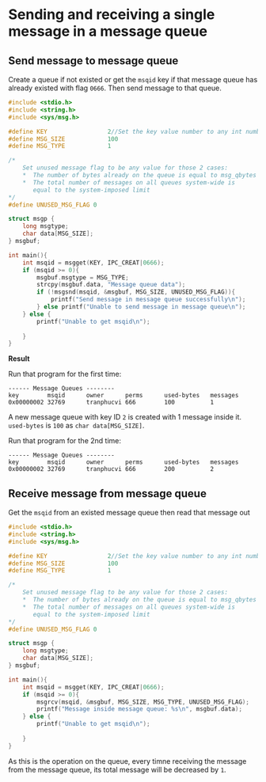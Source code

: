 # Sending and receiving a single message in a message queue

## Send message to message queue

Create a queue if not existed or get the ``msqid`` key if that message queue has already existed with flag ``0666``.
Then send message to that queue.

```c
#include <stdio.h>
#include <string.h>
#include <sys/msg.h>

#define KEY                 2//Set the key value number to any int number when creating
#define MSG_SIZE            100
#define MSG_TYPE            1

/*
    Set unused message flag to be any value for those 2 cases:
    *  The number of bytes already on the queue is equal to msg_qbytes
    *  The total number of messages on all queues system-wide is 
       equal to the system-imposed limit
*/
#define UNUSED_MSG_FLAG 0

struct msgp {
    long msgtype;
    char data[MSG_SIZE];
} msgbuf;

int main(){
    int msqid = msgget(KEY, IPC_CREAT|0666);
    if (msqid >= 0){
        msgbuf.msgtype = MSG_TYPE;
        strcpy(msgbuf.data, "Message queue data");
        if (!msgsnd(msqid, &msgbuf, MSG_SIZE, UNUSED_MSG_FLAG)){
            printf("Send message in message queue successfully\n");
        } else printf("Unable to send message in message queue\n");
    } else {
        printf("Unable to get msqid\n");
        
    }
}
```

**Result**

Run that program for the first time:

```
------ Message Queues --------
key        msqid      owner      perms      used-bytes   messages    
0x00000002 32769      tranphucvi 666        100          1      
```

A new message queue with key ID ``2`` is created with 1 message inside it. ``used-bytes`` is ``100`` as ``char data[MSG_SIZE]``.

Run that program for the 2nd time:

```
------ Message Queues --------
key        msqid      owner      perms      used-bytes   messages    
0x00000002 32769      tranphucvi 666        200          2  
```

## Receive message from message queue

Get the ``msqid`` from an existed message queue then read that message out

```c
#include <stdio.h>
#include <string.h>
#include <sys/msg.h>

#define KEY                 2//Set the key value number to any int number when creating
#define MSG_SIZE            100
#define MSG_TYPE            1

/*
    Set unused message flag to be any value for those 2 cases:
    *  The number of bytes already on the queue is equal to msg_qbytes
    *  The total number of messages on all queues system-wide is 
       equal to the system-imposed limit
*/
#define UNUSED_MSG_FLAG 0

struct msgp {
    long msgtype;
    char data[MSG_SIZE];
} msgbuf;

int main(){
    int msqid = msgget(KEY, IPC_CREAT|0666);
    if (msqid >= 0){
        msgrcv(msqid, &msgbuf, MSG_SIZE, MSG_TYPE, UNUSED_MSG_FLAG);
        printf("Message inside message queue: %s\n", msgbuf.data);
    } else {
        printf("Unable to get msqid\n");
        
    }
}
```

As this is the operation on the queue, every timne receiving the message from the message queue, its total message will be decreased by ``1``.